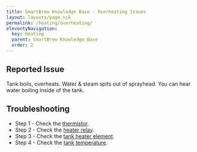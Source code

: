 ```yaml
---
title: SmartBrew Knowledge Base - Overheating Issues
layout: layouts/page.njk
permalink: /heating/overheating/
eleventyNavigation:
  key: Heating
  parent: SmartBrew Knowledge Base
  order: 2
---
```

## Reported Issue

Tank boils, overheats. Water & steam spits out of sprayhead. You can hear water boiling inside of the tank.

## Troubleshooting

- Step 1 - Check the [thermistor](/heating/check-thermistor-overheating/).
- Step 2 - Check the [heater relay](/heating/check-heater-relay-overheating/).
- Step 3 - Check the [tank heater element](/heating/check-tank-element-overheating/).
- Step 4 - Check the [tank temperature](/heating/check-tank-temperature/).
